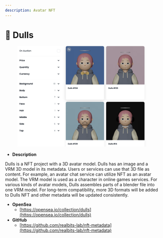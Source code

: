 ```yaml
---
description: Avatar NFT
---
```


# 👼 Dulls

<figure><img src="../.gitbook/assets/image (3).png" alt=""><figcaption></figcaption></figure>

* **Description**

Dulls is a NFT project with a 3D avatar model. Dulls has an image and a VRM 3D model in its metadata. Users or services can use that 3D file as content. For example, an avatar chat service can utilize NFT as an avatar model. The VRM model is used as a character in online games services. For various kinds of avatar models, Dulls assembles parts of a blender file into one VRM model. For long-term compatibility, more 3D formats will be added to Dulls NFT and other metadata will be updated consistently.

* **OpenSea**
  * [https://opensea.io/collection/dulls](https://opensea.io/collection/dulls)
* **GitHub**
  * [https://github.com/realbits-lab/nft-metadata](https://github.com/realbits-lab/nft-metadata)
